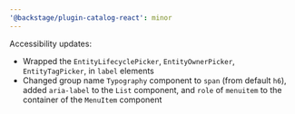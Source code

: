 ```yaml
---
'@backstage/plugin-catalog-react': minor
---
```


Accessibility updates:

- Wrapped the `EntityLifecyclePicker`, `EntityOwnerPicker`, `EntityTagPicker`, in `label` elements
- Changed group name `Typography` component to `span` (from default `h6`), added `aria-label` to the `List` component, and `role` of `menuitem` to the container of the `MenuItem` component
